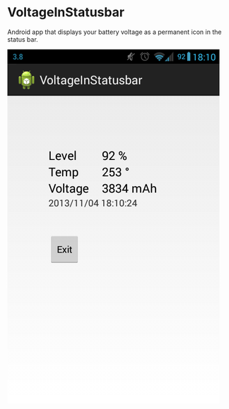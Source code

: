 VoltageInStatusbar
==================

Android app that displays your battery voltage as a permanent icon in the status bar.

![Screenshot](screenshot.png)
